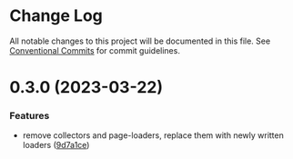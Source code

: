 # Change Log

All notable changes to this project will be documented in this file.
See [Conventional Commits](https://conventionalcommits.org) for commit guidelines.

# 0.3.0 (2023-03-22)

### Features

- remove collectors and page-loaders, replace them with newly written loaders ([9d7a1ce](https://github.com/IDuxFE/archive/commit/9d7a1ce04a4bc11b50601b106cef98ee85aaa069))
